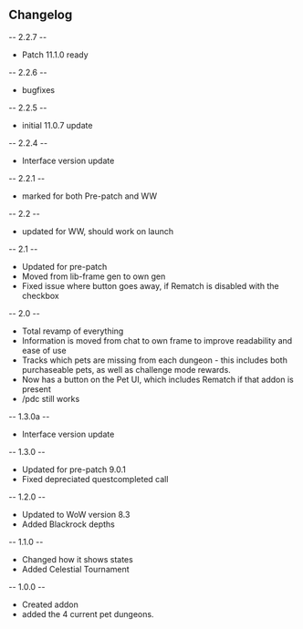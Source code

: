 ## Changelog

-- 2.2.7 --
* Patch 11.1.0 ready

-- 2.2.6 --
* bugfixes

-- 2.2.5 --
* initial 11.0.7 update

-- 2.2.4 --
* Interface version update

-- 2.2.1 --
* marked for both Pre-patch and WW

-- 2.2 --
* updated for WW, should work on launch

-- 2.1 --
* Updated for pre-patch
* Moved from lib-frame gen to own gen
* Fixed issue where button goes away, if Rematch is disabled with the checkbox

-- 2.0 --
* Total revamp of everything
* Information is moved from chat to own frame to improve readability and ease of use
* Tracks which pets are missing from each dungeon - this includes both purchaseable pets, as well as challenge mode rewards.
* Now has a button on the Pet UI, which includes Rematch if that addon is present
* /pdc still works

-- 1.3.0a --
* Interface version update

-- 1.3.0 --
* Updated for pre-patch 9.0.1
* Fixed depreciated questcompleted call

-- 1.2.0 --
* Updated to WoW version 8.3
* Added Blackrock depths

-- 1.1.0 --
* Changed how it shows states
* Added Celestial Tournament

-- 1.0.0 --
* Created addon
* added the 4 current pet dungeons.